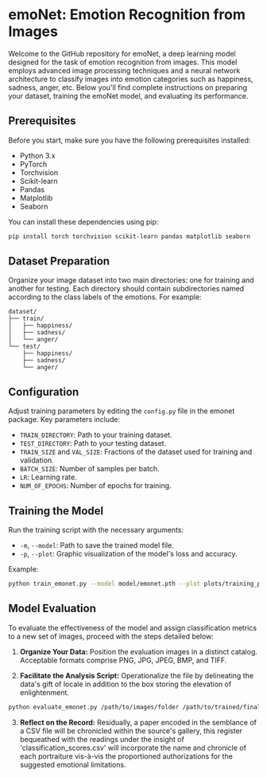 # emoNet: Emotion Recognition from Images

Welcome to the GitHub repository for emoNet, a deep learning model designed for the task of emotion recognition from images. This model employs advanced image processing techniques and a neural network architecture to classify images into emotion categories such as happiness, sadness, anger, etc. Below you'll find complete instructions on preparing your dataset, training the emoNet model, and evaluating its performance.

## Prerequisites

Before you start, make sure you have the following prerequisites installed:

- Python 3.x
- PyTorch
- Torchvision
- Scikit-learn
- Pandas
- Matplotlib
- Seaborn

You can install these dependencies using pip:

```sh
pip install torch torchvision scikit-learn pandas matplotlib seaborn
```

## Dataset Preparation

Organize your image dataset into two main directories: one for training and another for testing. Each directory should contain subdirectories named according to the class labels of the emotions. For example:

```
dataset/
├── train/
│   ├── happiness/
│   ├── sadness/
│   └── anger/
└── test/
    ├── happiness/
    ├── sadness/
    └── anger/
```

## Configuration

Adjust training parameters by editing the `config.py` file in the emonet package. Key parameters include:

- `TRAIN_DIRECTORY`: Path to your training dataset.
- `TEST_DIRECTORY`: Path to your testing dataset.
- `TRAIN_SIZE` and `VAL_SIZE`: Fractions of the dataset used for training and validation.
- `BATCH_SIZE`: Number of samples per batch.
- `LR`: Learning rate.
- `NUM_OF_EPOCHS`: Number of epochs for training.

## Training the Model

Run the training script with the necessary arguments:

- `-m`, `--model`: Path to save the trained model file.
- `-p`, `--plot`: Graphic visualization of the model's loss and accuracy.

Example: 

```sh
python train_emonet.py --model model/emonet.pth --plot plots/training_plot.png
```

## Model Evaluation

To evaluate the effectiveness of the model and assign classification metrics to a new set of images, proceed with the steps detailed below:

1. **Organize Your Data:** Position the evaluation images in a distinct catalog. Acceptable formats comprise PNG, JPG, JPEG, BMP, and TIFF.

2. **Facilitate the Analysis Script:** Operationalize the file by delineating the data's gift of locale in addition to the box storing the elevation of enlightenment.

```sh
python evaluate_emonet.py /path/to/images/folder /path/to/trained/finalmodel.pth
```

3. **Reflect on the Record:** Residually, a paper encoded in the semblance of a CSV file will be chronicled within the source's gallery, this register bequeathed with the readings under the insight of 'classification_scores.csv' will incorporate the name and chronicle of each portraiture vis-à-vis the proportioned authorizations for the suggested emotional limitations.




